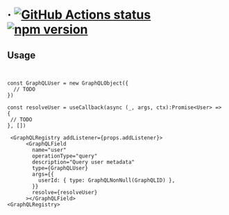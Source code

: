 # <GraphQLRegistry> &middot;  <a href="https://github.com/heineiuo/react-graphql-registry/actions"><img style="max-width:100%" alt="GitHub Actions status" src="https://github.com/heineiuo/react-graphql-registry/workflows/CI/badge.svg"></a>  <a href="https://www.npmjs.com/package/react-graphql-registry"><img style="max-width:100%" alt="npm version" src="https://img.shields.io/npm/v/react-graphql-registry.svg?style=flat"></a>  


## Usage

```tsx


const GraphQLUser = new GraphQLObject({
  // TODO
})

const resolveUser = useCallback(async (_, args, ctx):Promise<User> => {
 // TODO
}, [])

 <GraphQLRegistry addListener={props.addListener}>
      <GraphQLField
        name="user"
        operationType="query"
        description="Query user metadata"
        type={GraphQLUser}
        args={{
          userId: { type: GraphQLNonNull(GraphQLID) },
        }}
        resolve={resolveUser}
      ></GraphQLField>
<GraphQLRegistry>
```